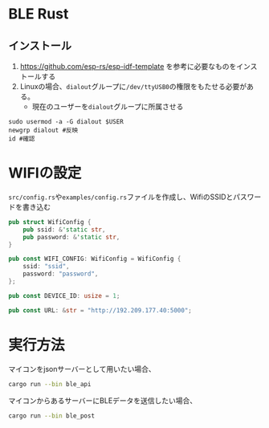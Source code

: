 # BLE Rust

## インストール

1. https://github.com/esp-rs/esp-idf-template を参考に必要なものをインストールする
2. Linuxの場合、`dialout`グループに`/dev/ttyUSB0`の権限をもたせる必要がある。
    - 現在のユーザーを`dialout`グループに所属させる
```
sudo usermod -a -G dialout $USER
newgrp dialout #反映
id #確認
```

# WIFIの設定

`src/config.rs`や`examples/config.rs`ファイルを作成し、WifiのSSIDとパスワードを書き込む

```src/config.rs
pub struct WifiConfig {
    pub ssid: &'static str,
    pub password: &'static str,
}

pub const WIFI_CONFIG: WifiConfig = WifiConfig {
    ssid: "ssid",
    password: "password",
};

pub const DEVICE_ID: usize = 1;

pub const URL: &str = "http://192.209.177.40:5000";
```

# 実行方法

マイコンをjsonサーバーとして用いたい場合、

```bash
cargo run --bin ble_api
```

マイコンからあるサーバーにBLEデータを送信したい場合、

```bash
cargo run --bin ble_post
```
